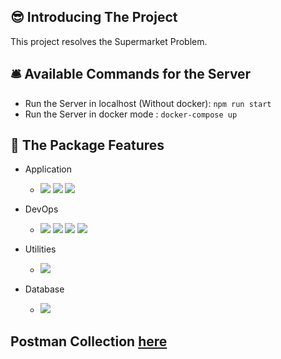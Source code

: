 ## 😎 Introducing The Project

This project resolves the Supermarket Problem.

## 🛎 Available Commands for the Server

- Run the Server in localhost (Without docker): `npm run start`
- Run the Server in docker mode : `docker-compose up`

## 💎 The Package Features

- Application

  - ![](https://img.shields.io/badge/-TypeScript-007ACC?style=for-the-badge&logo=TypeScript&logoColor=fff)
    ![](https://img.shields.io/badge/-Node.js-339933?style=for-the-badge&logo=Node.js&logoColor=fff)
    ![](https://img.shields.io/badge/-NPM-CB3837?style=for-the-badge&logo=NPM&logoColor=fff)

- DevOps

  - ![](https://img.shields.io/badge/-Docker-2496ED?style=for-the-badge&logo=Docker&logoColor=fff)
    ![](https://img.shields.io/badge/-Nodemon-76D04B?style=for-the-badge&logo=Nodemon&logoColor=fff)
    ![](https://img.shields.io/badge/-ESLint-4B32C3?style=for-the-badge&logo=ESLint&logoColor=fff)
    ![](https://img.shields.io/badge/-Prettier-F7B93E?style=for-the-badge&logo=Prettier&logoColor=000)

- Utilities

  - ![](https://img.shields.io/badge/-POSTMAN-FF6C37?style=for-the-badge&logo=Postman&logoColor=fff)

- Database
  - ![](https://img.shields.io/badge/-PostgreSQL-336791?style=for-the-badge&logo=PostgreSQL&logoColor=fff)

## Postman Collection [here](https://documenter.getpostman.com/view/3044683/U16bw9Dm)

